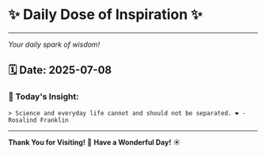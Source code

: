 # ✨ Daily Dose of Inspiration ✨

--- 

_Your daily spark of wisdom!_

## 🗓️ Date: **2025-07-08**

### 💬 Today's Insight:
```
> Science and everyday life cannot and should not be separated. ❤️ - Rosalind Franklin
```

--- 

**Thank You for Visiting!** 🙏
**Have a Wonderful Day!** ☀️
